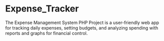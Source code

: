 # Expense_Tracker
The Expense Management System PHP Project is a user-friendly web app for tracking daily expenses, setting budgets, and analyzing spending with reports and graphs for financial control.
